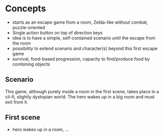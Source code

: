 # Concepts
- starts as an escape game from a room, Zelda-like without combat, puzzle-oriented
- Single action button on top of direction keys
- idea is to have a simple, self-contained scenario until the escape from the room
- possibility to extend scenario and character(s) beyond this first escape game
- survival, food-based progression, capacity to find/produce food by combining objects

## Scenario
This game, although purely inside a room in the first scene, takes place in a cli-fi, slightly dystopian world.
The hero wakes up in a big room and must exit from it.

## First scene
- hero wakes up in a room, ...